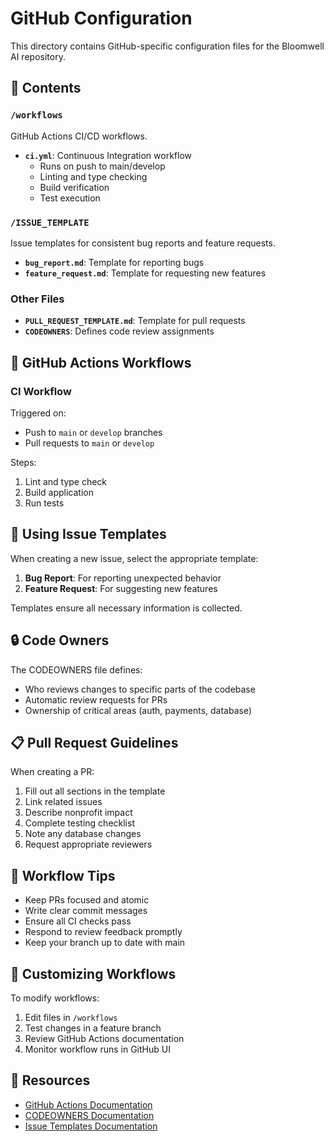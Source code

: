 # GitHub Configuration

This directory contains GitHub-specific configuration files for the Bloomwell AI repository.

## 📁 Contents

### `/workflows`
GitHub Actions CI/CD workflows.

- **`ci.yml`**: Continuous Integration workflow
  - Runs on push to main/develop
  - Linting and type checking
  - Build verification
  - Test execution

### `/ISSUE_TEMPLATE`
Issue templates for consistent bug reports and feature requests.

- **`bug_report.md`**: Template for reporting bugs
- **`feature_request.md`**: Template for requesting new features

### Other Files

- **`PULL_REQUEST_TEMPLATE.md`**: Template for pull requests
- **`CODEOWNERS`**: Defines code review assignments

## 🔄 GitHub Actions Workflows

### CI Workflow
Triggered on:
- Push to `main` or `develop` branches
- Pull requests to `main` or `develop`

Steps:
1. Lint and type check
2. Build application
3. Run tests

## 📝 Using Issue Templates

When creating a new issue, select the appropriate template:

1. **Bug Report**: For reporting unexpected behavior
2. **Feature Request**: For suggesting new features

Templates ensure all necessary information is collected.

## 🔒 Code Owners

The CODEOWNERS file defines:
- Who reviews changes to specific parts of the codebase
- Automatic review requests for PRs
- Ownership of critical areas (auth, payments, database)

## 📋 Pull Request Guidelines

When creating a PR:
1. Fill out all sections in the template
2. Link related issues
3. Describe nonprofit impact
4. Complete testing checklist
5. Note any database changes
6. Request appropriate reviewers

## 🚀 Workflow Tips

- Keep PRs focused and atomic
- Write clear commit messages
- Ensure all CI checks pass
- Respond to review feedback promptly
- Keep your branch up to date with main

## 🔧 Customizing Workflows

To modify workflows:
1. Edit files in `/workflows`
2. Test changes in a feature branch
3. Review GitHub Actions documentation
4. Monitor workflow runs in GitHub UI

## 📖 Resources

- [GitHub Actions Documentation](https://docs.github.com/en/actions)
- [CODEOWNERS Documentation](https://docs.github.com/en/repositories/managing-your-repositorys-settings-and-features/customizing-your-repository/about-code-owners)
- [Issue Templates Documentation](https://docs.github.com/en/communities/using-templates-to-encourage-useful-issues-and-pull-requests)





